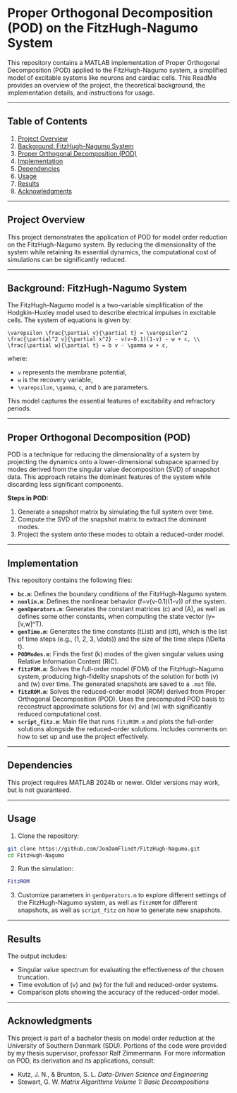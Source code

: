 # Proper Orthogonal Decomposition (POD) on the FitzHugh-Nagumo System

This repository contains a MATLAB implementation of Proper Orthogonal Decomposition (POD) applied to the FitzHugh-Nagumo system, a simplified model of excitable systems like neurons and cardiac cells. This ReadMe provides an overview of the project, the theoretical background, the implementation details, and instructions for usage.

---

## Table of Contents

1. [Project Overview](#project-overview)
2. [Background: FitzHugh-Nagumo System](#background-fitzhugh-nagumo-system)
3. [Proper Orthogonal Decomposition (POD)](#proper-orthogonal-decomposition-pod)
4. [Implementation](#implementation)
5. [Dependencies](#dependencies)
6. [Usage](#usage)
7. [Results](#results)
8. [Acknowledgments](#acknowledgments)

---

## Project Overview

This project demonstrates the application of POD for model order reduction on the FitzHugh-Nagumo system. By reducing the dimensionality of the system while retaining its essential dynamics, the computational cost of simulations can be significantly reduced.

---

## Background: FitzHugh-Nagumo System

The FitzHugh-Nagumo model is a two-variable simplification of the Hodgkin-Huxley model used to describe electrical impulses in excitable cells. The system of equations is given by:


`\varepsilon \frac{\partial v}{\partial t} = \varepsilon^2 \frac{\partial^2 v}{\partial x^2} - v(v-0.1)(1-v) - w + c, \\`
`\frac{\partial w}{\partial t} = b v - \gamma w + c,`


where:
- `v` represents the membrane potential,
- `w` is the recovery variable,
- `\varepsilon`, `\gamma`, `c`, and `b` are parameters.

This model captures the essential features of excitability and refractory periods.

---

## Proper Orthogonal Decomposition (POD)

POD is a technique for reducing the dimensionality of a system by projecting the dynamics onto a lower-dimensional subspace spanned by modes derived from the singular value decomposition (SVD) of snapshot data. This approach retains the dominant features of the system while discarding less significant components.

**Steps in POD:**

1. Generate a snapshot matrix by simulating the full system over time.
2. Compute the SVD of the snapshot matrix to extract the dominant modes.
3. Project the system onto these modes to obtain a reduced-order model.

---

## Implementation

This repository contains the following files:


- **`bc.m`**: Defines the boundary conditions of the FitzHugh-Nagumo system.
- **`nonlin.m`**: Defines the nonlinear behavior \(f=v(v-0.1)(1-v)\) of the system.
- **`genOperators.m`**: Generates the constant matrices \(c\) and \(A\), as well as defines some other constants, when computing the state vector \(y=[v,w]^T\).
- **`genTime.m`**: Generates the time constants \(tList\) and \(dt\), which is the list of time steps (e.g., \(1, 2, 3, \dots\)) and the size of the time steps \(\Delta t\).
- **`PODModes.m`**: Finds the first \(k\) modes of the given singular values using Relative Information Content (RIC).
- **`fitzFOM.m`**: Solves the full-order model (FOM) of the FitzHugh-Nagumo system, producing high-fidelity snapshots of the solution for both \(v\) and \(w\) over time. The generated snapshots are saved to a `.mat` file.
- **`fitzROM.m`**: Solves the reduced-order model (ROM) derived from Proper Orthogonal Decomposition (POD). Uses the precomputed POD basis to reconstruct approximate solutions for \(v\) and \(w\) with significantly reduced computational cost.
- **`script_fitz.m`**: Main file that runs `fitzROM.m` and plots the full-order solutions alongside the reduced-order solutions. Includes comments on how to set up and use the project effectively.

---

## Dependencies

This project requires MATLAB 2024b or newer. Older versions may work, but is not guaranteed.

---

## Usage

1. Clone the repository:

```bash
git clone https://github.com/JonDamFlindt/FitzHugh-Nagumo.git
cd FitzHugh-Nagumo
```

2. Run the simulation:

```matlab
FitzROM
```

3. Customize parameters in `genOperators.m` to explore different settings of the FitzHugh-Nagumo system, as well as `fitzROM` for different snapshots, as well as `script_fitz` on how to generate new snapshots.

---

## Results

The output includes:

- Singular value spectrum for evaluating the effectiveness of the chosen truncation.
- Time evolution of \(v\) and \(w\) for the full and reduced-order systems.
- Comparison plots showing the accuracy of the reduced-order model.

---

## Acknowledgments

This project is part of a bachelor thesis on model order reduction at the University of Southern Denmark (SDU). Portions of the code were provided by my thesis supervisor, professor Ralf Zimmermann. For more information on POD, its derivation and its applications, consult:

- Kutz, J. N., & Brunton, S. L. *Data-Driven Science and Engineering*
- Stewart, G. W. *Matrix Algorithms Volume 1: Basic Decompositions*

